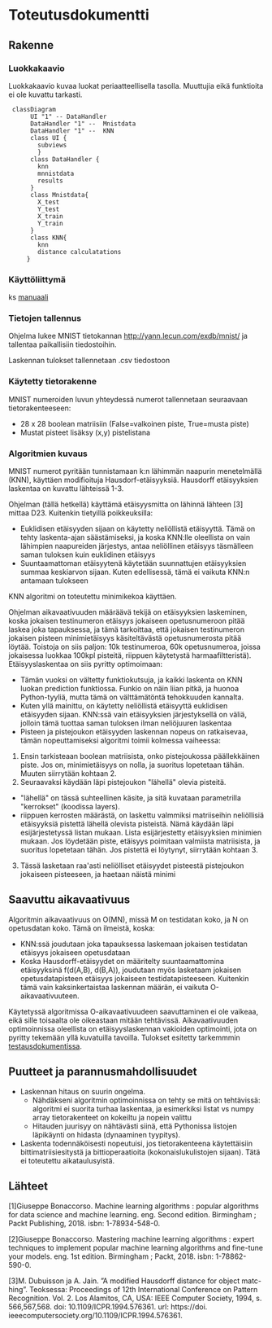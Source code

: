 # Toteutusdokumentti


## Rakenne


### Luokkakaavio
Luokkakaavio kuvaa luokat periaatteellisella tasolla. Muuttujia eikä funktioita ei ole kuvattu tarkasti. 

```mermaid
 classDiagram
      UI "1" -- DataHandler
      DataHandler "1" --  Mnistdata
      DataHandler "1" --  KNN
      class UI {
        subviews
        }
      class DataHandler {
        knn
        mnnistdata
        results
      }
      class Mnistdata{
        X_test
        Y_test
        X_train
        Y_train
      }
      class KNN{
        knn
        distance calculatations
     }
```

### Käyttöliittymä
ks [manuaali](https://github.com/miahro/tiralabra-knn/blob/main/dokumentaatio/manuaali.md)


### Tietojen tallennus
Ohjelma lukee MNIST tietokannan http://yann.lecun.com/exdb/mnist/ ja tallentaa paikallisiin tiedostoihin. 

Laskennan tulokset tallennetaan .csv tiedostoon


### Käytetty tietorakenne
MNIST numeroiden luvun yhteydessä numerot tallennetaan seuraavaan tietorakenteeseen:
- 28 x 28 boolean matriisiin (False=valkoinen piste, True=musta piste)
- Mustat pisteet lisäksy (x,y) pistelistana

### Algoritmien kuvaus
MNIST numerot pyritään tunnistamaan k:n lähimmän naapurin menetelmällä (KNN), käyttäen modifioituja Hausdorf-etäisyyksiä. Hausdorff etäisyyksien laskentaa on kuvattu lähteissä 1-3. 

Ohjelman (tällä hetkellä) käyttämä etäisyysmitta on lähinnä lähteen [3] mittaa D23. Kuitenkin tietyillä poikkeuksilla:
- Euklidisen etäisyyden sijaan on käytetty neliöllistä etäisyyttä. Tämä on tehty laskenta-ajan säästämiseksi, ja koska KNN:lle oleellista on vain lähimpien naapureiden järjestys, antaa neliöllinen etäisyys täsmälleen saman tuloksen kuin euklidinen etäisyys
- Suuntaamattoman etäisyytenä käytetään suunnattujen etäisyyksien summaa keskiarvon sijaan. Kuten edellisessä, tämä ei vaikuta KNN:n antamaan tulokseen

KNN algoritmi on toteutettu minimikekoa käyttäen.

Ohjelman aikavaativuuden määräävä tekijä on etäisyyksien laskeminen, koska jokaisen testinumeron etäisyys jokaiseen opetusnumeroon pitää laskea joka tapauksessa, ja tämä tarkoittaa, että jokaisen testinumeron jokaisen pisteen minimietäisyys käsiteltävästä opetusnumerosta pitää löytää. Toistoja on siis paljon: 10k testinumeroa, 60k opetusnumeroa, joissa jokaisessa luokkaa 100kpl pisteitä, riippuen käytetystä harmaafiltteristä). Etäisyyslaskentaa on siis pyritty optimoimaan:
- Tämän vuoksi on vältetty funktiokutsuja, ja kaikki laskenta on KNN luokan prediction funktiossa. Funkio on näin liian pitkä, ja huonoa Python-tyyliä, mutta tämä on välttämätöntä tehokkuuden kannalta.
- Kuten yllä mainittu, on käytetty neliöllistä etäisyyttä euklidisen etäisyyden sijaan. KNN:ssä vain etäisyyksien järjestyksellä on väliä, jolloin tämä tuottaa saman tuloksen ilman neliöjuuren laskentaa
- Pisteen ja pistejoukon etäisyyden laskennan nopeus on ratkaisevaa, tämän nopeuttamiseksi algoritmi toimii kolmessa vaiheessa:

1. Ensin tarkisteaan boolean matriisista, onko pistejoukossa päällekkäinen piste. Jos on, minimietäisyys on nolla, ja suoritus lopetetaan tähän. Muuten siirrytään kohtaan 2.
2. Seuraavaksi käydään läpi pistejoukon "lähellä" olevia pisteitä. 
- "lähellä" on tässä suhteellinen käsite, ja sitä kuvataan parametrilla "kerrokset" (koodissa layers). 
- riippuen kerrosten määrästä, on laskettu valmmiksi matriiseihin neliöllisiä etäisyyksiä pistettä lähellä olevista pisteistä. Nämä käydään läpi esijärjestetyssä listan mukaan. Lista esijärjestetty etäisyyksien minimien mukaan. Jos löydetään piste, etäisyys poimitaan valmiista matriisista, ja suoritus lopetetaan tähän. Jos pistettä ei löytynyt, siirrytään kohtaan 3. 
3. Tässä lasketaan raa'asti neliölliset etäisyydet pisteestä pistejoukon jokaiseen pisteeseen, ja haetaan näistä minimi


## Saavuttu aikavaativuus
Algoritmin aikavaativuus on O(MN), missä M on testidatan koko, ja N on opetusdatan koko. Tämä on ilmeistä, koska:
- KNN:ssä joudutaan joka tapauksessa laskemaan jokaisen testidatan etäisyys jokaiseen opetusdataan
- Koska Hausdorff-etäisyydet on määritelty suuntaamattomina etäisyyksinä f(d(A,B), d(B,A)), joudutaan myös lasketaam jokaisen opetusdatapisteen etäisyys jokaiseen testidatapisteeseen. Kuitenkin tämä vain kaksinkertaistaa laskennan määrän, ei vaikuta O-aikavaativuuteen.

Käytetyssä algoritmissa O-aikavaativuudeen saavuttaminen ei ole vaikeaa, eikä sille toisaalta ole oikeastaan mitään tehtävissä. Aikavaativuuden optimoinnissa oleellista on etäisyyslaskennan vakioiden optimointi, jota on pyritty tekemään yllä kuvatuilla tavoilla. Tulokset esitetty tarkemmmin [testausdokumentissa](dokumentaatio/testaus.md).

## Puutteet ja parannusmahdollisuudet
- Laskennan hitaus on suurin ongelma.
  - Nähdäkseni algoritmin optimoinnissa on tehty se mitä on tehtävissä: algoritmi ei suorita turhaa laskentaa, ja esimerkiksi listat vs numpy array tietorakenteet on kokeiltu ja nopein valittu
  - Hitauden juurisyy on nähtävästi siinä, että Pythonissa listojen läpikäynti on hidasta (dynaaminen tyypitys).
- Laskenta todennäköisesti nopeutuisi, jos tietorakenteena käytettäisiin bittimatriisiesitystä ja bittioperaatioita (kokonaislukulistojen sijaan). Tätä ei toteutettu aikataulusyistä. 

## Lähteet
[1]Giuseppe Bonaccorso. Machine learning algorithms : popular algorithms for data science and machine learning. eng. Second edition. Birmingham ;
Packt Publishing, 2018. isbn: 1-78934-548-0.

[2]Giuseppe Bonaccorso. Mastering machine learning algorithms : expert techniques to implement popular machine learning algorithms and fine-tune your models. eng. 1st edition. Birmingham ; Packt, 2018. isbn: 1-78862-
590-0.

[3]M. Dubuisson ja A. Jain. ”A modified Hausdorff distance for object matc-
hing”. Teoksessa: Proceedings of 12th International Conference on Pattern
Recognition. Vol. 2. Los Alamitos, CA, USA: IEEE Computer Society, 1994,
s. 566,567,568. doi: 10.1109/ICPR.1994.576361. url: https://doi.
ieeecomputersociety.org/10.1109/ICPR.1994.576361.